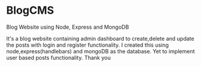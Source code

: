 # BlogCMS
Blog Website using Node, Express and MongoDB

It's a blog website containing admin dashboard to create,delete and update the posts with login and register functionality.
I created this using node,express(handlebars) and mongoDB as the database.
Yet to implement user based posts functionality.
Thank you
